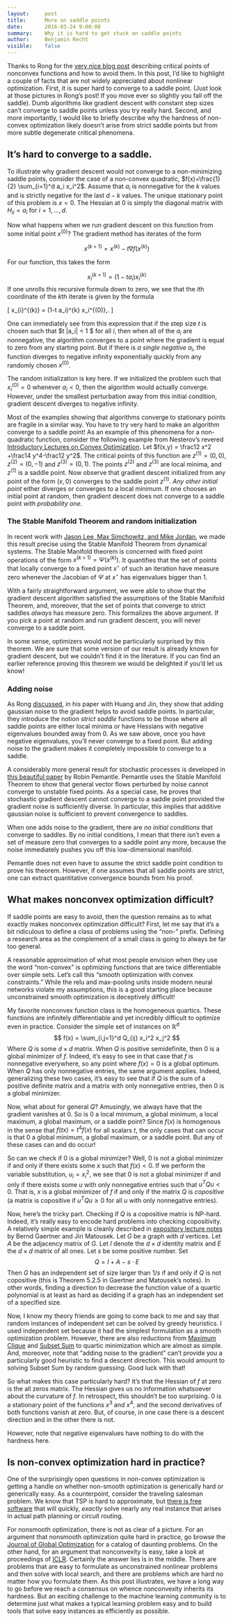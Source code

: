 ```yaml
---
layout:     post
title:      More on saddle points
date:       2016-03-24 9:00:00
summary:    Why it is hard to get stuck on saddle points
author:     Benjamin Recht
visible:    false
---
```


Thanks to Rong for the [very nice blog post](http://www.offconvex.org/2016/03/22/saddlepoints/) describing critical points of nonconvex functions and how to avoid them. In this post, I’d like to highlight a couple of facts that are not widely appreciated about nonlinear optimization. First, it is super hard to converge to a saddle point. (Just look at those pictures in Rong’s post!  If you move ever so slightly you fall off the saddle).  Dumb algorithms like gradient descent with constant step sizes can’t converge to saddle points unless you try really hard.  Second, and more importantly, I would like to briefly describe why the hardness of non-convex optimization likely doesn’t arise from strict saddle points but from more subtle degenerate critical phenomena.

## It’s hard to converge to a saddle.

To illustrate why gradient descent would not converge to a non-minimizing saddle points, consider the case of a non-convex quadratic, $f(x)=\frac{1}{2} \sum_{i=1}^d a_i x_i^2$.  Assume that $a_i$ is nonnegative for the $k$ values and is strictly negative for the last $d-k$ values.  The unique stationary point of this problem is $x=0$.  The Hessian at $0$ is simply the diagonal matrix with $H_{ii} = a_i$ for $i=1,\ldots,d$.  

Now what happens when we run gradient descent on this function from some initial point $x^{(0)}$?  The gradient method has iterates of the form

$$
	x^{(k+1)} = x^{(k)} - t \nabla f(x^{(k)})
$$

For our function, this takes the form

$$
	x^{(k+1)}_i = (1- t a_i) x_i^{(k)}
$$
If one unrolls this recursive formula down to zero, we see that the $i$th coordinate of the $k$th iterate is given by the formula

\[
	x_{i}^{(k)} = (1-t a_i)^{k} x_i^{(0)}\,.
\]

One can immediately see from this expression that if the step size $t$ is chosen such 
that $t |a_i| < 1 $ 
for all $i$, then when all of the $a_i$ 
are nonnegative, the algorithm converges to a point where the gradient is equal to zero from any starting point.  But if there is *a single negative $a_i$*, the function diverges to negative infinity exponentially quickly from any randomly chosen $x^{(0)}$.

The random initialization is key here.  If we initialized the problem such that $x^{(0)}_i=0$ whenever $a_i<0$, then the algorithm would actually converge.  However, under the smallest perturbation away from this initial condition, gradient descent diverges to negative infinity.

Most of the examples showing that algorithms converge to stationary points are fragile in a similar way.  You have to try very hard to make an algorithm converge to a saddle point!  As an example of this phenomena for a non-quadratic function, consider the following example from Nesterov’s revered [Introductory Lectures on Convex Optimization](http://www.springer.com/us/book/9781402075537). Let $f(x,y) = \frac12 x^2 +\frac14 y^4-\frac12 y^2$.  The critical points of this function are $z^{(1)}= (0,0)$, $z^{(2)} = (0,-1)$ and $z^{(3)} = (0,1)$.  The points $z^{(2)}$ and $z^{(3)}$ are local minima, and $z^{(1)}$ is a saddle point.  Now observe that gradient descent initialized from any point of the form $(x,0)$ converges to the saddle point $z^{(1)}$. *Any other initial point* either diverges or converges to a local minimum.  If one chooses an initial point at random, then gradient descent does not converge to a saddle point *with probability one.*

### The Stable Manifold Theorem and random initialization
 
In recent work with [Jason Lee, Max Simchowitz, and Mike Jordan](http://arxiv.org/abs/1602.04915), we made this result precise using the Stable Manifold Theorem from dynamical systems.  The Stable Manifold theorem is concerned with fixed point operations of the form $x^{(k+1)} = \Psi(x^{(k)})$.  It quantifies that the set of points that locally converge to a fixed point $x^{\star}$ of such an iteration have measure zero whenever the Jacobian of $\Psi$ at $x^{\star}$ has eigenvalues bigger than 1.

With a fairly straightforward argument, we were able to show that the gradient descent algorithm satisfied the assumptions of the Stable Manifold Theorem, and, moreover, that the set of points that converge to strict saddles *always* has measure zero.  This formalizes the above argument.  If you pick a point at random and run gradient descent, you will never converge to a saddle point.

In some sense, optimizers would not be particularly surprised by this theorem.  We are sure that some version of our result is already known for gradient descent, but we couldn't find it in the literature.  If you can find an earlier reference proving this theorem we would be delighted if you’d let us know!

### Adding noise

As Rong [discussed](http://www.offconvex.org/2016/03/22/saddlepoints/), in his paper with Huang and Jin, they show that adding gaussian noise to the gradient helps to avoid saddle points.  In particular, they introduce the notion *strict saddle* functions to be those where all saddle points are either local minima or have Hessians with negative eigenvalues bounded away from 0.  As we saw above, once you have negative eigenvalues, you’ll never converge to a fixed point.  But adding noise to the gradient makes it completely impossible to converge to a saddle.

A considerably more general result for stochastic processes is developed in [this beautiful paper](https://www.math.upenn.edu/~pemantle/papers/nonconvergence.pdf) by Robin Pemantle.  Pemantle uses the Stable Manifold Theorem to show that general vector flows perturbed by noise cannot converge to unstable fixed points. As a special case, he proves that stochastic gradient descent cannot converge to a saddle point provided the gradient noise is sufficiently diverse.  In particular, this implies that additive gaussian noise is sufficient to prevent convergence to saddles.

When one adds noise to the gradient, there are *no initial conditions* that converge to saddles.  By no initial conditions, I mean that there isn’t even a set of measure zero that converges to a saddle point any more, because the noise immediately pushes you off this low-dimensional manifold. 

Pemantle does not even have to assume the strict saddle point condition to prove his theorem.  However, if one assumes that all saddle points are strict, one can extract quantitative convergence bounds from his proof.

## What makes nonconvex optimization difficult?

If saddle points are easy to avoid, then the question remains as to what exactly makes nonconvex optimization difficult?  First, let me say that it’s a bit ridiculous to define a class of problems using the “non-” prefix.  Defining a research area as the complement of a small class is going to always be far too general.

A reasonable approximation of what most people envision when they use the word “non-convex” is optimizing functions that are twice differentiable over simple sets.  Let’s call this “smooth optimization with convex constraints.”  While the relu and max-pooling units inside modern neural networks violate my assumptions, this is a good starting place because unconstrained smooth optimization is deceptively difficult!

My favorite nonconvex function class is the homogeneous quartics.  These functions are infinitely differentiable and yet incredibly difficult to optimize even in practice.  Consider the simple set of instances on $\mathbb{R}^d$
$$
	f(x) = \sum_{i,j=1}^d Q_{ij} x_i^2 x_j^2
$$
Where $Q$ is some $d\times d$ matrix.  When $Q$ is positive semidefinite, then $0$ is a global minimizer of $f$.  Indeed, it’s easy to see in that case that $f$ is nonnegative everywhere, so any point where $f(x)=0$ is a global optimum.  When $Q$ has only nonnegative entries, the same argument applies.  Indeed, generalizing these two cases, it’s easy to see that if $Q$ is the sum of a positive definite matrix and a matrix with only nonnegative entries, then $0$ is a global minimizer.

Now, what about for general $Q$?  Amusingly, we always have that the gradient vanishes at $0$.  So is $0$ a local minimum, a global minimum, a local maximum, a global maximum, or a saddle point?  Since $f(x)$ is homogenous in the sense that $f(tx) = t^4 f(x)$ for all scalars $t$, the only cases that can occur is that $0$ a global minimum, a global maximum, or a saddle point.  But any  of these cases can and do occur!

So can we check if $0$ is a global minimizer?  Well, $0$ is not a global minimizer if and only if there exists some $x$ such that $f(x)<0$.  If we perform the variable substitution, $u_i = x_i^2$, we see that $0$ is not a global minimizer if and only if there exists some $u$ with only nonnegative entries such that $u^T Q u <0$.  That is, $x$ is a global minimizer of $f$ if and only if the matrix $Q$ is *copositive* (a matrix is copositive if $u^T Q u \geq 0$ for all $u$ with only nonnegative entries).

Now, here’s the tricky part.  Checking if $Q$ is a copositive matrix is NP-hard.  Indeed, it’s really easy to encode hard problems into checking copositivity.  A relatively simple example is cleanly described in [expository lecture notes](http://www.ti.inf.ethz.ch/ew/lehre/ApproxSDP09/notes/copositive.pdf) by Bernd Gaertner and Jiri Matousek.  Let $G$ be a graph with $d$ vertices. Let $A$ be the adjacency matrix of $G$. Let $I$ denote the $d\times d$ identity matrix and $E$ the $d\times d$ matrix of all ones.  Let $s$ be some positive number.  Set
$$
	Q = I + A - s\cdot E
$$
Then $G$ has an independent set of size larger than $1/s$ if and only if $Q$ is not copositive (this is Theorem 5.2.5 in Gaertner and Matousek’s notes).  In other words, finding a direction to decrease the function value of a quartic polynomial is at least as hard as deciding if a graph has an independent set of a specified size.

Now, I know my theory friends are going to come back to me and say that random instances of independent set can be solved by greedy heuristics.  I used independent set because it had the simplest formulation as a smooth optimization problem.  However, there are also reductions from [Maximum Clique](http://www.caam.rice.edu/~yad1/miscellaneous/References/Math/Topology/Cliques/Maximal%20Clique%20Problem.pdf) and [Subset Sum](http://www-personal.umich.edu/~murty/np.pdf) to quartic minimization which are almost as simple.  And, moreover, note that “adding noise to the gradient” can’t provide you a particularly good heuristic to find a descent direction.  This would amount to solving Subset Sum by random guessing.  Good luck with that!

So what makes this case particularly hard?  It’s that the Hessian of $f$ at zero is the all zeros matrix.  The Hessian gives us no information whatsoever about the curvature of $f$.  In retrospect, this shouldn’t be too surprising.  $0$ is a stationary point of the functions $x^3$ and $x^4$, and the second derivatives of both functions vanish at zero.  But, of course, in one case there is a descent direction and in the other there is not.

However, note that negative eigenvalues have nothing to do with the hardness here.

## Is non-convex optimization hard in practice?

One of the surprisingly open questions in non-convex optimization is getting a handle on whether non-smooth optimization is generically hard or generically easy.  As a counterpoint, consider the traveling salesman problem.  We know that TSP is hard to approximate, but [there is free software](http://www.math.uwaterloo.ca/tsp/concorde.html) that will quickly, *exactly* solve nearly any real instance that arises in actual path planning or circuit routing.

For nonsmooth optimization, there is not as clear of a picture.  For an argument that nonsmooth optimization quite hard in practice, go browse the [Journal of Global Optimization](http://www.springer.com/mathematics/journal/10898) for a catalog of daunting problems.  On the other hand, for an argument that nonconvexity is easy, take a look at proceedings of [ICLR](http://www.iclr.cc/doku.php).  Certainly the answer lies is in the middle.  There are problems that are easy to formulate as unconstrained nonlinear problems and then solve with local search, and there are problems which are hard no matter how you formulate them.    As this post illustrates, we have a long way to go before we reach a consensus on whence nonconvexity inherits its hardness.  But an exciting challenge to the machine learning community is to determine just what makes a typical learning problem easy and to build tools that solve easy instances as efficiently as possible.

